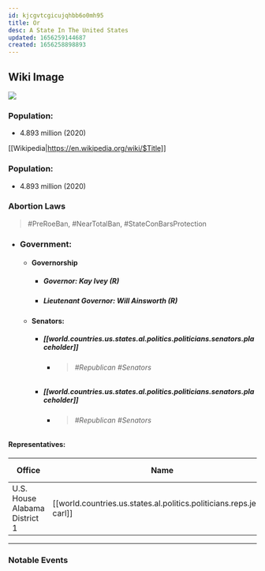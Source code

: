 ```yaml
---
id: kjcgvtcgicujqhbb6o0mh95
title: Or
desc: A State In The United States
updated: 1656259144687
created: 1656258898893
---
```


## Wiki Image

![](/assets/images/2022-06-26-09-22-42.png)

### Population:

- 4.893 million (2020)

[[Wikipedia|https://en.wikipedia.org/wiki/$Title]]

### Population:

- 4.893 million (2020)

### Abortion Laws

> #PreRoeBan, #NearTotalBan, #StateConBarsProtection

- ### **Government**:
  - #### **Governorship**
    - ##### **Governor:** Kay Ivey (R)
    - ##### **Lieutenant Governor:** Will Ainsworth (R)
  - #### **Senators**:
    - ##### [[world.countries.us.states.al.politics.politicians.senators.placeholder]]
      - > ###### #Republican #Senators
    - ##### [[world.countries.us.states.al.politics.politicians.senators.placeholder]]
      - > ###### #Republican #Senators

#### **Representatives**:

| Office                        | Name                                                        | Party                    | Assumed Office  | Term Ends       |
| ----------------------------- | ----------------------------------------------------------- | ------------------------ | --------------- | --------------- |
| U.S. House Alabama District 1 | [[world.countries.us.states.al.politics.politicians.reps.jerry-carl]] | #Republican or #Democrat | January 3, 2021 | January 3, 2023 |

---

### Notable Events
